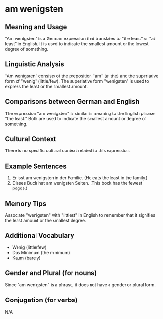 # am wenigsten
## Meaning and Usage
"Am wenigsten" is a German expression that translates to "the least" or "at least" in English. It is used to indicate the smallest amount or the lowest degree of something.

## Linguistic Analysis
"Am wenigsten" consists of the preposition "am" (at the) and the superlative form of "wenig" (little/few). The superlative form "wenigsten" is used to express the least or the smallest amount. 

## Comparisons between German and English
The expression "am wenigsten" is similar in meaning to the English phrase "the least." Both are used to indicate the smallest amount or degree of something.

## Cultural Context
There is no specific cultural context related to this expression.

## Example Sentences
1. Er isst am wenigsten in der Familie. (He eats the least in the family.)
2. Dieses Buch hat am wenigsten Seiten. (This book has the fewest pages.)

## Memory Tips
Associate "wenigsten" with "littlest" in English to remember that it signifies the least amount or the smallest degree.

## Additional Vocabulary
- Wenig (little/few)
- Das Minimum (the minimum)
- Kaum (barely)

## Gender and Plural (for nouns)
Since "am wenigsten" is a phrase, it does not have a gender or plural form.

## Conjugation (for verbs)
N/A
